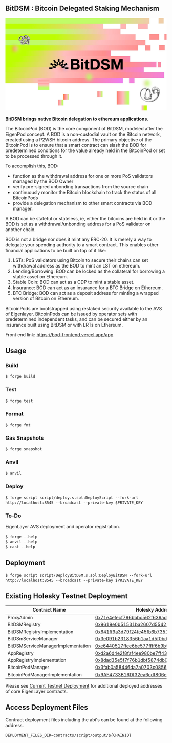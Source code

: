 ## BitDSM : Bitcoin Delegated Staking Mechanism
![Bitcoin Abstract Cover](./assets/cover.jpeg)

**BitDSM brings native Bitcoin delegation to ethereum applications.**

The BitcoinPod (BOD) is the core component of BitDSM, modeled after the EigenPod concept. A BOD is a non-custodial vault on the Bitcoin network, created using a P2WSH bitcoin address. The primary objective of the BitcoinPod is to ensure that a smart contract can slash the BOD for predetermined conditions for the value already held in the BitcoinPod or set to be processed through it. 

To accomplish this, BOD:
- function as the withdrawal address for one or more PoS validators managed by the BOD Owner
- verify pre-signed unbonding transactions from the source chain
- continuously monitor the Bitcoin blockchain to track the status of all BitcoinPods
- provide a delegation mechanism to other smart contracts via BOD manager. 

A BOD can be stateful or stateless, ie, either the bitcoins are held in it or the BOD is set as a withdrawal/unbonding address for a PoS validator on another chain. 

BOD is not a bridge nor does it mint any ERC-20. It is merely a way to delegate your spending authority to a smart contract. This enables other financial applications to be built on top of it like:
1. LSTs: PoS validators using Bitcoin to secure their chains can set withdrawal address as the BOD to mint an LST on ethereum. 
2. Lending/Borrowing: BOD can be locked as the collateral for borrowing a stable asset on Ethereum. 
3. Stable Coin: BOD can act as a CDP to mint a stable asset.
4. Insurance: BOD can act as an insurance for a BTC Bridge on Ethereum. 
5. BTC Bridge: BOD can act as a deposit address for minting a wrapped version of Bitcoin on Ethereum. 

BitcoinPods are bootstrapped using restaked security available to the AVS of Eigenlayer. BitcoinPods can be issued by operator sets with predetermined independent tasks, and can be secured either by an insurance built using BitDSM or with LRTs on Ethereum.

Front end link: https://bod-frontend.vercel.app/app

## Usage

### Build

```shell
$ forge build
```

### Test

```shell
$ forge test
```

### Format

```shell
$ forge fmt
```

### Gas Snapshots

```shell
$ forge snapshot
```

### Anvil

```shell
$ anvil
```

### Deploy

```shell
$ forge script script/deploy.s.sol:DeployScript --fork-url http://localhost:8545 --broadcast --private-key $PRIVATE_KEY
```

### To-Do
EigenLayer AVS deployment and operator registration.

```shell
$ forge --help
$ anvil --help
$ cast --help
```

## Deployment

```shell
$ forge script script/DeployBitDSM.s.sol:DeployBitDSM --fork-url http://localhost:8545 --broadcast --private-key $PRIVATE_KEY
```

## Existing Holesky Testnet Deployment 
 
| Contract Name                               | Holesky Address                                                                                                                 | 
| -------------                               | --------------------------------------------------------------------                                                            |
| ProxyAdmin                                  | [0x71e4efecf796bbbc562f639adde036784f67a563](https://holesky.etherscan.io/address/0x71e4efecf796bbbc562f639adde036784f67a563)   |
| BitDSMRegistry                              | [0x9619e0b51531ba2607d55422d66b14c570d5de7a](https://holesky.etherscan.io/address/0x9619e0b51531ba2607d55422d66b14c570d5de7a)   |
| BitDSMRegistryImplementation                | [0x641ff9a3d79f24fe45fb6b7351bcb43c2e7aed44](https://holesky.etherscan.io/address/0x641ff9a3d79f24fe45fb6b7351bcb43c2e7aed44)   |
| BitDSmServiceManager                        | [0x3e091b2318356b1aa1d5f0bd846e956b48beb238](https://holesky.etherscan.io/address/0x3e091b2318356b1aa1d5f0bd846e956b48beb238)   |
| BitDSMServiceManagerImplementation          | [0xe6440517ffee6be577ffff6b9b528a01c25bad80](https://holesky.etherscan.io/address/0xe6440517ffee6be577ffff6b9b528a01c25bad80)   |
| AppRegistry                                 | [0xd2a6d4e2f8faf4ee980be7ff43fb9e47b496b475](https://holesky.etherscan.io/address/0xd2a6d4e2f8faf4ee980be7ff43fb9e47b496b475)   |   
| AppRegistryImplementation                   | [0x8dad35e5f7f76b1dbf5874db00616e296a81123c](https://holesky.etherscan.io/address/0x8dad35e5f7f76b1dbf5874db00616e296a81123c)   |
| BitcoinPodManager                           | [0x3fab0a58446da7a0703c0856a7c05abfa5a0f964](https://holesky.etherscan.io/address/0x3fab0a58446da7a0703c0856a7c05abfa5a0f964)   |
| BitcoinPodManagerImplementation             | [0x9AF4733B16Df32ea6cdf806ed137F778242d5b32](https://holesky.etherscan.io/address/0x9AF4733B16Df32ea6cdf806ed137F778242d5b32)   |

Please see [Current Testnet Deployment](https://github.com/Layr-Labs/eigenlayer-contracts?tab=readme-ov-file#current-testnet-deployment) for additional deployed addresses of core EigenLayer contracts.


## Access Deployment Files 
Contract deployment files including the abi's can be found at the following address. 

```
DEPLOYMENT_FILES_DIR=contracts/script/output/${CHAINID}
```
